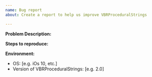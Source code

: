 ```yaml
---
name: Bug report
about: Create a report to help us improve VBRProceduralStrings

---
```


**Problem Description:**

**Steps to reproduce:**

**Environment:**
 - OS: [e.g. iOs 10, etc.]
 - Version of VBRProceduralStrings: [e.g. 2.0]